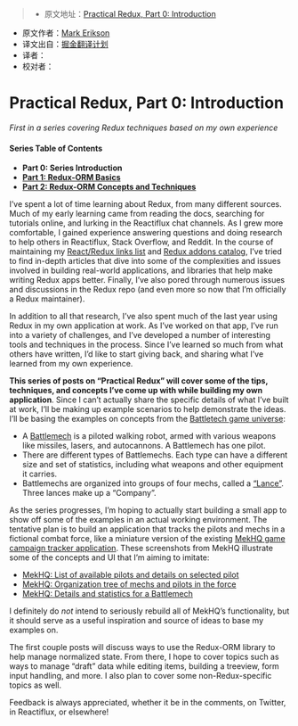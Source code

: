 > * 原文地址：[Practical Redux, Part 0: Introduction](http://blog.isquaredsoftware.com/2016/10/practical-redux-part-0-introduction/)
* 原文作者：[Mark Erikson](https://twitter.com/acemarke)
* 译文出自：[掘金翻译计划](https://github.com/xitu/gold-miner)
* 译者：
* 校对者：

# Practical Redux, Part 0: Introduction


_First in a series covering Redux techniques based on my own experience_

#### Series Table of Contents

*   **Part 0: Series Introduction**
*   **[Part 1: Redux-ORM Basics](/2016/10/practical-redux-part-1-redux-orm-basics/)**
*   **[Part 2: Redux-ORM Concepts and Techniques](/2016/10/practical-redux-part-2-redux-orm-concepts-and-techniques/)**

I’ve spent a lot of time learning about Redux, from many different sources. Much of my early learning came from reading the docs, searching for tutorials online, and lurking in the Reactiflux chat channels. As I grew more comfortable, I gained experience answering questions and doing research to help others in Reactiflux, Stack Overflow, and Reddit. In the course of maintaining my [React/Redux links list](https://github.com/markerikson/react-redux-links) and [Redux addons catalog](https://github.com/markerikson/redux-ecosystem-links), I’ve tried to find in-depth articles that dive into some of the complexities and issues involved in building real-world applications, and libraries that help make writing Redux apps better. Finally, I’ve also pored through numerous issues and discussions in the Redux repo (and even more so now that I’m officially a Redux maintainer).

In addition to all that research, I’ve also spent much of the last year using Redux in my own application at work. As I’ve worked on that app, I’ve run into a variety of challenges, and I’ve developed a number of interesting tools and techniques in the process. Since I’ve learned so much from what others have written, I’d like to start giving back, and sharing what I’ve learned from my own experience.

**This series of posts on “Practical Redux” will cover some of the tips, techniques, and concepts I’ve come up with while building my own application**. Since I can’t actually share the specific details of what I’ve built at work, I’ll be making up example scenarios to help demonstrate the ideas. I’ll be basing the examples on concepts from the [Battletech game universe](http://bg.battletech.com/):

*   A [Battlemech](http://www.sarna.net/wiki/BattleMech) is a piloted walking robot, armed with various weapons like missiles, lasers, and autocannons. A Battlemech has one pilot.
*   There are different types of Battlemechs. Each type can have a different size and set of statistics, including what weapons and other equipment it carries.
*   Battlemechs are organized into groups of four mechs, called a [“Lance”](http://www.sarna.net/wiki/Inner_Sphere_Military_Structure#Lance). Three lances make up a “Company”.

As the series progresses, I’m hoping to actually start building a small app to show off some of the examples in an actual working environment. The tentative plan is to build an application that tracks the pilots and mechs in a fictional combat force, like a miniature version of the existing [MekHQ game campaign tracker application](http://megamek.info/mekhq). These screenshots from MekHQ illustrate some of the concepts and UI that I’m aiming to imitate:

*   [MekHQ: List of available pilots and details on selected pilot](https://sourceforge.net/p/mekhq/screenshot/Screen%20Shot%202012-09-25%20at%2012.19.38%20PM.png)
*   [MekHQ: Organization tree of mechs and pilots in the force](https://sourceforge.net/p/mekhq/screenshot/Screen%20Shot%202012-09-25%20at%2012.16.47%20PM.png)
*   [MekHQ: Details and statistics for a Battlemech](https://sourceforge.net/p/mekhq/screenshot/Screen%20Shot%202012-09-25%20at%2012.23.30%20PM.png)

I definitely do _not_ intend to seriously rebuild all of MekHQ’s functionality, but it should serve as a useful inspiration and source of ideas to base my examples on.

The first couple posts will discuss ways to use the Redux-ORM library to help manage normalized state. From there, I hope to cover topics such as ways to manage “draft” data while editing items, building a treeview, form input handling, and more. I also plan to cover some non-Redux-specific topics as well.

Feedback is always appreciated, whether it be in the comments, on Twitter, in Reactiflux, or elsewhere!


